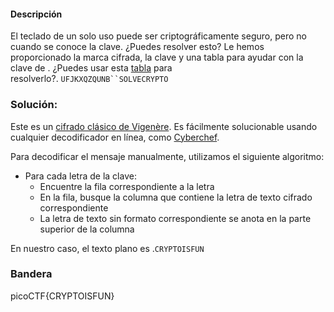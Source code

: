 #### Descripción

El teclado de un solo uso puede ser criptográficamente seguro, pero no cuando se conoce la clave. ¿Puedes resolver esto? Le hemos proporcionado la marca cifrada, la clave y una tabla para ayudar con la clave de . ¿Puedes usar esta [tabla](https://jupiter.challenges.picoctf.org/static/1fd21547c154c678d2dab145c29f1d79/table.txt) para resolverlo?. `UFJKXQZQUNB``SOLVECRYPTO`


### Solución:

Este es un [cifrado clásico de Vigenère](https://en.wikipedia.org/wiki/Vigen%C3%A8re_cipher). Es fácilmente solucionable usando cualquier decodificador en línea, como [Cyberchef](https://gchq.github.io/CyberChef/#recipe=Vigen%C3%A8re_Decode\('SOLVECRYPTO'\)&input=VUZKS1hRWlFVTkI).

Para decodificar el mensaje manualmente, utilizamos el siguiente algoritmo:
- Para cada letra de la clave:
    - Encuentre la fila correspondiente a la letra
    - En la fila, busque la columna que contiene la letra de texto cifrado correspondiente
    - La letra de texto sin formato correspondiente se anota en la parte superior de la columna

En nuestro caso, el texto plano es .`CRYPTOISFUN`

### Bandera
picoCTF{CRYPTOISFUN}
